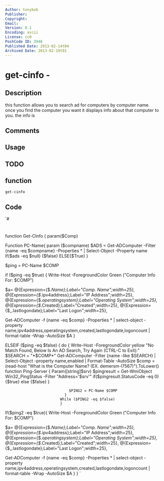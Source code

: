 ```yaml
---
Author: tonybob
Publisher: 
Copyright: 
Email: 
Version: 0.1
Encoding: ascii
License: cc0
PoshCode ID: 3946
Published Date: 2013-02-14t04
Archived Date: 2013-02-19t01
---
```


# get-cinfo - 

## Description

this function allows you to search ad for computers by computer name. once you find the computer you want it displays info about that computer to you. the info is

## Comments



## Usage



## TODO



## function

`get-cinfo`

## Code

`#
 #
 function Get-CInfo {
     param($Comp)
 
   Function PC-Name{
 param ($compname)
 $ADS = Get-ADComputer -Filter {name -eq $compname} -Properties * | Select-Object -Property name
 If($ads -eq $null) {$false}
 ELSE{$True}
                 }
 
 $ping = PC-Name $COMP
 
 if ($ping -eq $true) {
 Write-Host -ForegroundColor Green ("Computer Info For: $COMP")
 
 
 $a= @{Expression={$_.Name};Label="Comp. Name";width=25},
     @{Expression={$_.ipv4address};Label="IP Address";width=25},
     @{Expression={$_.operatingsystem};Label="Operating System";width=25},
     @{Expression={$_.Created};Label="Created";width=25},
     @{Expression={$_.lastlogondate};Label="Last Logon";width=25},
 
 Get-ADComputer -f {name -eq $comp} -Properties * |
 select-object -property name,ipv4address,operatingsystem,created,lastlogondate,logoncount |
 format-table -Wrap -AutoSize $A
                         }
 
 ELSEIF ($ping -eq $false) {
                             do { Write-Host -ForegroundColor yellow "No Match Found, Below Is An AD Search, Try Again (CTRL-C to Exit):"
                                 $SEARCH = "*$COMP*"
                                 Get-ADComputer -Filter {name -like $SEARCH} | Select-Object -property name,enabled | Format-Table -AutoSize
                                 $comp = (read-host "What is the Computer Name? (EX. demersm-l7567)").ToLower()
                                 function Ping-Server {
                                                      Param([string]$srv)
                                                      $pingresult = Get-WmiObject Win32_PingStatus -Filter  "Address='$srv'"
                                                      if($pingresult.StatusCode -eq 0) {$true} else {$false}
                                                      }
                               
                                 $PING2 = PC-Name $COMP
                               }
                             While ($PING2 -eq $false)
                             }
 If($ping2 -eq $true){
 Write-Host -ForegroundColor Green ("Computer Info For: $COMP")
 
 
 $a= @{Expression={$_.Name};Label="Comp. Name";width=25},
     @{Expression={$_.ipv4address};Label="IP Address";width=25},
     @{Expression={$_.operatingsystem};Label="Operating System";width=25},
     @{Expression={$_.Created};Label="Created";width=25},
     @{Expression={$_.lastlogondate};Label="Last Logon";width=25},
 
 Get-ADComputer -f {name -eq $comp} -Properties * |
 select-object -property name,ipv4address,operatingsystem,created,lastlogondate,logoncount |
 format-table -Wrap -AutoSize $A
                         }
                         }
`

